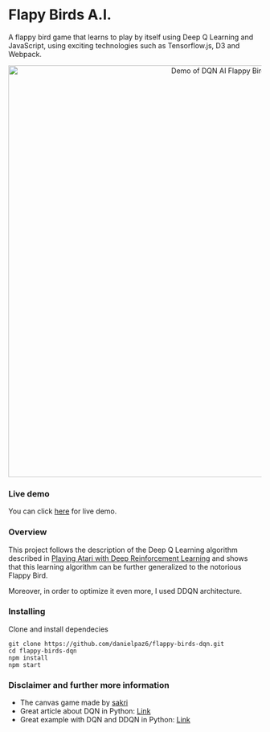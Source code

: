 # Flapy Birds A.I.
A flappy bird game that learns to play by itself using Deep Q Learning and JavaScript,
using exciting technologies such as Tensorflow.js, D3 and Webpack.

<p align="center">
  <img src="demo.gif" width="820" alt="Demo of DQN AI Flappy Bird" />
</p>

### Live demo
You can click [here](https://danielpaz6.github.io/flappy-birds-dqn/) for live demo.

### Overview
This project follows the description of the Deep Q Learning algorithm described in [Playing Atari with Deep Reinforcement Learning](https://www.cs.toronto.edu/~vmnih/docs/dqn.pdf) and shows that this learning algorithm can be further generalized to the notorious Flappy Bird.

Moreover, in order to optimize it even more, I used DDQN architecture.

### Installing
Clone and install dependecies

```
git clone https://github.com/danielpaz6/flappy-birds-dqn.git
cd flappy-birds-dqn
npm install
npm start
```

### Disclaimer and further more information
- The canvas game made by [sakri](https://codepen.io/sakri/pen/gGahJ)
- Great article about DQN in Python: [Link](https://keon.github.io/deep-q-learning/)
- Great example with DQN and DDQN in Python: [Link](https://github.com/ritakurban/Practical-Data-Science/blob/master/DQL_CartPole.ipynb)
